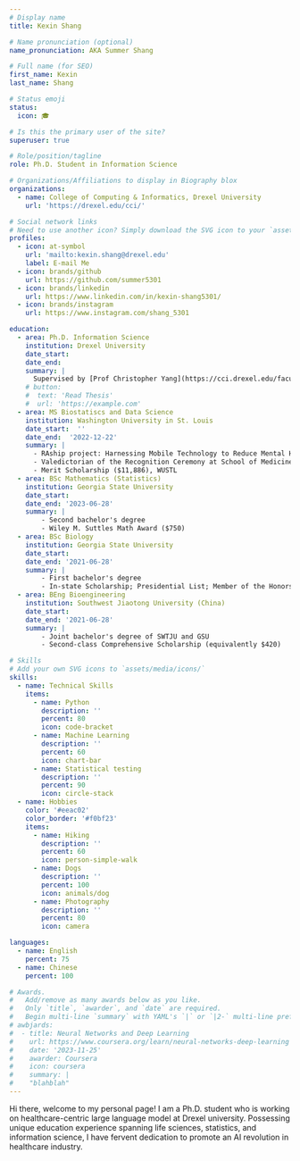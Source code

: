 ```yaml
---
# Display name
title: Kexin Shang

# Name pronunciation (optional)
name_pronunciation: AKA Summer Shang

# Full name (for SEO)
first_name: Kexin
last_name: Shang

# Status emoji
status:
  icon: 🎓

# Is this the primary user of the site?
superuser: true

# Role/position/tagline
role: Ph.D. Student in Information Science

# Organizations/Affiliations to display in Biography blox
organizations:
  - name: College of Computing & Informatics, Drexel University
    url: 'https://drexel.edu/cci/'

# Social network links
# Need to use another icon? Simply download the SVG icon to your `assets/media/icons/` folder.
profiles:
  - icon: at-symbol
    url: 'mailto:kexin.shang@drexel.edu'
    label: E-mail Me
  - icon: brands/github 
    url: https://github.com/summer5301
  - icon: brands/linkedin
    url: https://www.linkedin.com/in/kexin-shang5301/
  - icon: brands/instagram 
    url: https://www.instagram.com/shang_5301

education:
  - area: Ph.D. Information Science
    institution: Drexel University
    date_start: 
    date_end:  
    summary: |
      Supervised by [Prof Christopher Yang](https://cci.drexel.edu/faculty/cyang/). We focus on the intersection of LLM and health care, aiming to deliver a more trustworthy AI agent in disease detection, diagnosis reasoning and more.
    # button:
    #  text: 'Read Thesis'
    #  url: 'https://example.com'
  - area: MS Biostatiscs and Data Science
    institution: Washington University in St. Louis
    date_start:  ''
    date_end:  '2022-12-22'
    summary: |
      - RAship project: Harnessing Mobile Technology to Reduce Mental Health Disorders in College Population
      - Valedictorian of the Recognition Ceremony at School of Medicine, WashU
      - Merit Scholarship ($11,886), WUSTL
  - area: BSc Mathematics (Statistics)
    institution: Georgia State University
    date_start:  
    date_end: '2023-06-28'
    summary: |
        - Second bachelor's degree
        - Wiley M. Suttles Math Award ($750)
  - area: BSc Biology
    institution: Georgia State University
    date_start: 
    date_end: '2021-06-28'
    summary: |
        - First bachelor's degree
        - In-state Scholarship; Presidential List; Member of the Honors College
  - area: BEng Bioengineering
    institution: Southwest Jiaotong University (China)
    date_start: 
    date_end: '2021-06-28'
    summary: |
        - Joint bachelor's degree of SWTJU and GSU
        - Second-class Comprehensive Scholarship (equivalently $420)

# Skills
# Add your own SVG icons to `assets/media/icons/`
skills:
  - name: Technical Skills
    items:
      - name: Python
        description: ''
        percent: 80
        icon: code-bracket
      - name: Machine Learning
        description: ''
        percent: 60
        icon: chart-bar
      - name: Statistical testing
        description: ''
        percent: 90
        icon: circle-stack
  - name: Hobbies
    color: '#eeac02'
    color_border: '#f0bf23'
    items:
      - name: Hiking
        description: ''
        percent: 60
        icon: person-simple-walk
      - name: Dogs
        description: ''
        percent: 100
        icon: animals/dog
      - name: Photography
        description: ''
        percent: 80
        icon: camera

languages:
  - name: English
    percent: 75
  - name: Chinese
    percent: 100

# Awards.
#   Add/remove as many awards below as you like.
#   Only `title`, `awarder`, and `date` are required.
#   Begin multi-line `summary` with YAML's `|` or `|2-` multi-line prefix and indent 2 spaces below.
# awbjards:
#  - title: Neural Networks and Deep Learning
#    url: https://www.coursera.org/learn/neural-networks-deep-learning
#    date: '2023-11-25'
#    awarder: Coursera
#    icon: coursera
#    summary: |
#    "blahblah"
---
```


Hi there, welcome to my personal page! 
I am a Ph.D. student who is working on healthcare-centric large language model at Drexel university. Possessing unique education experience spanning life sciences, statistics, and information science, I have fervent dedication to promote an AI revolution in healthcare industry.